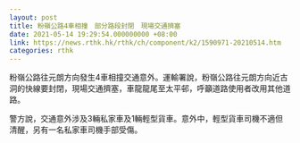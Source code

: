 ```yaml
---
layout: post
title: 粉嶺公路4車相撞　部分路段封閉　現場交通擠塞
date: 2021-05-14 19:29:54.000000000 +08:00
link: https://news.rthk.hk/rthk/ch/component/k2/1590971-20210514.htm
categories: rthk
---
```


粉嶺公路往元朗方向發生4車相撞交通意外。運輸署說，粉嶺公路往元朗方向近古洞的快線要封閉，現場交通擠塞，車龍龍尾至太平邨，呼籲道路使用者改用其他道路。

警方說，交通意外涉及3輛私家車及1輛輕型貨車。意外中，輕型貨車司機不適但清醒，另有一名私家車司機手部受傷。
